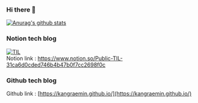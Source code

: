 ### Hi there 👋
[![Anurag's github stats](https://github-readme-stats.vercel.app/api?username=kangraemin)](https://github.com/anuraghazra/github-readme-stats)

### Notion tech blog
[![TIL](https://img.shields.io/badge/-TIL-black?style=flat-square&logo=notion&link=https://www.notion.so/Public-TIL-31ca6d0cded746b4b47b0f7cc2698f0c)](https://www.notion.so/Public-TIL-31ca6d0cded746b4b47b0f7cc2698f0c)  
Notion link : https://www.notion.so/Public-TIL-31ca6d0cded746b4b47b0f7cc2698f0c   

### Github tech blog
Github link : [https://kangraemin.github.io/](https://kangraemin.github.io/)

<!--
**kangraemin/kangraemin** is a ✨ _special_ ✨ repository because its `README.md` (this file) appears on your GitHub profile.

Here are some ideas to get you started:

- 🔭 I’m currently working on ...
- 🌱 I’m currently learning ...
- 👯 I’m looking to collaborate on ...
- 🤔 I’m looking for help with ...
- 💬 Ask me about ...
- 📫 How to reach me: ...
- 😄 Pronouns: ...
- ⚡ Fun fact: ...
-->
